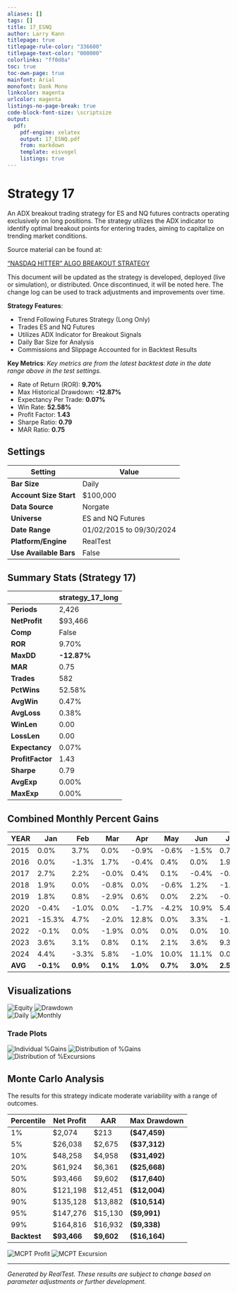 ```yaml
---
aliases: []
tags: []
title: 17_ESNQ
author: Larry Kann
titlepage: true
titlepage-rule-color: "336600"
titlepage-text-color: "000000"
colorlinks: "ff0d8a"
toc: true
toc-own-page: true
mainfont: Arial
monofont: Dank Mono
linkcolor: magenta
urlcolor: magenta
listings-no-page-break: true
code-block-font-size: \scriptsize
output:
  pdf:
    pdf-engine: xelatex
    output: 17_ESNQ.pdf
    from: markdown
    template: eisvogel
    listings: true
---
```

# Strategy 17

An ADX breakout trading strategy for ES and NQ futures contracts operating exclusively on long positions. The strategy utilizes the ADX indicator to identify optimal breakout points for entering trades, aiming to capitalize on trending market conditions.

Source material can be found at:

[“NASDAQ HITTER” ALGO BREAKOUT STRATEGY](https://www.youtube.com/watch?v=eq7alcWRJpA&t=68s)

This document will be updated as the strategy is developed, deployed (live or simulation), or distributed. Once discontinued, it will be noted here. The change log can be used to track adjustments and improvements over time.

**Strategy Features**:

- Trend Following Futures Strategy (Long Only)
- Trades ES and NQ Futures
- Utilizes ADX Indicator for Breakout Signals
- Daily Bar Size for Analysis
- Commissions and Slippage Accounted for in Backtest Results

**Key Metrics**: _Key metrics are from the latest backtest date in the date range above in the test settings._

- Rate of Return (ROR): **9.70%**
- Max Historical Drawdown: **-12.87%**
- Expectancy Per Trade: **0.07%**
- Win Rate: **52.58%**
- Profit Factor: **1.43**
- Sharpe Ratio: **0.79**
- MAR Ratio: **0.75**

## Settings

| Setting                | Value                    |
| ---------------------- | ------------------------ |
| **Bar Size**           | Daily                    |
| **Account Size Start** | $100,000                 |
| **Data Source**        | Norgate                  |
| **Universe**           | ES and NQ Futures        |
| **Date Range**         | 01/02/2015 to 09/30/2024 |
| **Platform/Engine**    | RealTest                 |
| **Use Available Bars** | False                    |

## Summary Stats (Strategy 17)

|                  | strategy_17_long |
| ---------------- | ---------------- |
| **Periods**      | 2,426            |
| **NetProfit**    | $93,466          |
| **Comp**         | False            |
| **ROR**          | 9.70%            |
| **MaxDD**        | **-12.87%**      |
| **MAR**          | 0.75             |
| **Trades**       | 582              |
| **PctWins**      | 52.58%           |
| **AvgWin**       | 0.47%            |
| **AvgLoss**      | 0.38%            |
| **WinLen**       | 0.00             |
| **LossLen**      | 0.00             |
| **Expectancy**   | 0.07%            |
| **ProfitFactor** | 1.43             |
| **Sharpe**       | 0.79             |
| **AvgExp**       | 0.00%            |
| **MaxExp**       | 0.00%            |

## Combined Monthly Percent Gains

| YEAR    | Jan       | Feb      | Mar      | Apr      | May      | Jun      | Jul      | Aug      | Sep       | Oct      | Nov      | Dec      | **TOTAL** | MaxDD     |
| ------- | --------- | -------- | -------- | -------- | -------- | -------- | -------- | -------- | --------- | -------- | -------- | -------- | --------- | --------- |
| 2015    | 0.0%      | 3.7%     | 0.0%     | -0.9%    | -0.6%    | -1.5%    | 0.7%     | 0.0%     | 0.0%      | 0.5%     | 0.0%     | -0.4%    | **1.4%**  | -3.4%     |
| 2016    | 0.0%      | -1.3%    | 1.7%     | -0.4%    | 0.4%     | 0.0%     | 1.9%     | 0.0%     | -0.6%     | -1.7%    | -1.0%    | -0.5%    | **-1.3%** | -4.3%     |
| 2017    | 2.7%      | 2.2%     | -0.0%    | 0.4%     | 0.1%     | -0.4%    | -0.2%    | 0.8%     | -0.1%     | 2.6%     | -1.0%    | 0.6%     | **7.7%**  | -2.4%     |
| 2018    | 1.9%      | 0.0%     | -0.8%    | 0.0%     | -0.6%    | 1.2%     | -1.8%    | 4.2%     | -0.3%     | 0.0%     | 0.0%     | 0.0%     | **3.9%**  | -5.8%     |
| 2019    | 1.8%      | 0.8%     | -2.9%    | 0.6%     | 0.0%     | 2.2%     | -0.1%    | 0.0%     | 0.0%      | -2.2%    | 1.5%     | 4.6%     | **6.4%**  | -4.7%     |
| 2020    | -0.4%     | -1.0%    | 0.0%     | -1.7%    | -4.2%    | 10.9%    | 5.4%     | 2.0%     | 0.0%      | 11.9%    | 1.6%     | 3.4%     | **28.0%** | -16.0%    |
| 2021    | -15.3%    | 4.7%     | -2.0%    | 12.8%    | 0.0%     | 3.3%     | -1.3%    | -0.0%    | -1.0%     | 0.0%     | 0.0%     | -1.3%    | **-0.1%** | -15.3%    |
| 2022    | -0.1%     | 0.0%     | -1.9%    | 0.0%     | 0.0%     | 0.0%     | 10.8%    | -1.3%    | 0.0%      | -1.5%    | 1.2%     | -1.7%    | **5.6%**  | -3.9%     |
| 2023    | 3.6%      | 3.1%     | 0.8%     | 0.1%     | 2.1%     | 3.6%     | 9.3%     | 0.0%     | -0.4%     | 0.0%     | 0.0%     | 0.0%     | **22.3%** | -7.3%     |
| 2024    | 4.4%      | -3.3%    | 5.8%     | -1.0%    | 10.0%    | 11.1%    | 0.0%     | -0.7%    | -6.7%     | n/a      | n/a      | n/a      | **19.6%** | -8.3%     |
| **AVG** | **-0.1%** | **0.9%** | **0.1%** | **1.0%** | **0.7%** | **3.0%** | **2.5%** | **0.5%** | **-0.9%** | **1.1%** | **0.3%** | **0.5%** | **9.3%**  | **-7.1%** |

## Visualizations

![Equity](Reports/docs/17_ESNQ/images/graph2.png) ![Drawdown](Reports/docs/17_ESNQ/images/graph3.png)  
![Daily](Reports/docs/17_ESNQ/images/graph5.png) ![Monthly](Reports/docs/17_ESNQ/images/graph7.png)

### Trade Plots

![Individual %Gains](Reports/docs/17_ESNQ/images/plot0.png) ![Distribution of %Gains](Reports/docs/17_ESNQ/images/plot1.png)  
![Distribution of %Excursions](Reports/docs/17_ESNQ/images/plot2.png)

## Monte Carlo Analysis

The results for this strategy indicate moderate variability with a range of outcomes. 

| Percentile | Net Profit | AAR  | Max Drawdown     |
| ---------- | ---------- | ---- | ----------------- |
| 1%         | $2,074     | $213 | **($47,459)**     |
| 5%         | $26,038    | $2,675 | **($37,312)**  |
| 10%        | $48,258    | $4,958 | **($31,492)**  |
| 20%        | $61,924    | $6,361 | **($25,668)**  |
| 50%        | $93,466    | $9,602 | **($17,640)**  |
| 80%        | $121,198   | $12,451 | **($12,004)** |
| 90%        | $135,128   | $13,882 | **($10,514)** |
| 95%        | $147,276   | $15,130 | **($9,991)**  |
| 99%        | $164,816   | $16,932 | **($9,338)**  |
| **Backtest** | **$93,466** | **$9,602** | **($16,164)** |

![MCPT Profit](Reports/docs/17_ESNQ/images/plot4.png) ![MCPT Excursion](Reports/docs/17_ESNQ/images/plot5.png)

---
*Generated by RealTest. These results are subject to change based on parameter adjustments or further development.*